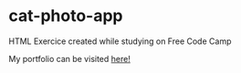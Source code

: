 # cat-photo-app

HTML Exercice created while studying on Free Code Camp


My portfolio can be visited [here!](https://cintyaflo.github.io/cat-photo-app)
